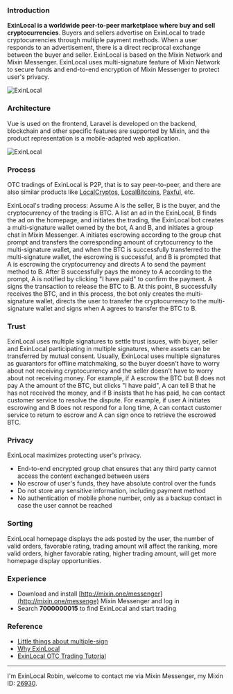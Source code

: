 ### Introduction

**ExinLocal is a worldwide peer-to-peer marketplace where buy and sell cryptocurrencies**. Buyers and sellers advertise on ExinLocal to trade cryptocurrencies through multiple payment methods. When a user responds to an advertisement, there is a direct reciprocal exchange between the buyer and seller. ExinLocal is based on the Mixin Network and Mixin Messenger. ExinLocal uses multi-signature feature of Mixin Network to secure funds and end-to-end encryption of Mixin Messenger to protect user's privacy.

![ExinLocal](./exin-local-screenshot.png)

### Architecture

Vue is used on the frontend, Laravel is developed on the backend, blockchain and other specific features are supported by Mixin, and the product representation is a mobile-adapted web application.

![ExinLocal](./exin-local-structure.png)

### Process

OTC tradings of ExinLocal is P2P, that is to say peer-to-peer, and there are also similar products like [LocalCryptos](https://localcryptos.com), [LocalBitcoins](https://localbitcoins.com), [Paxful](https://paxful.com), etc.

ExinLocal's trading process: Assume A is the seller, B is the buyer, and the cryptocurrency of the trading is BTC. A list an ad in the ExinLocal, B finds the ad on the homepage, and initiates the trading, the ExinLocal bot creates a multi-signature wallet owned by the bot, A and B, and initiates a group chat in Mixin Messenger. A initiates escrowing according to the group chat prompt and transfers the corresponding amount of crytocurrency to the multi-signature wallet, and when the BTC is successfully transferred to the multi-signature wallet, the escrowing is successful, and B is prompted that A is escrowing the cryptocurrency and directs A to send the payment method to B. After B successfully pays the money to A according to the prompt, A is notified by clicking "I have paid" to confirm the payment. A signs the transaction to release the BTC to B. At this point, B successfully receives the BTC, and in this process, the bot only creates the multi-signature wallet, directs the user to transfer the cryptocurrency to the multi-signature wallet and signs when A agrees to transfer the BTC to B.

### Trust

ExinLocal uses multiple signatures to settle trust issues, with buyer, seller and ExinLocal participating in multiple signatures, where assets can be transferred by mutual consent. Usually, ExinLocal uses multiple signatures as guarantors for offline matchmaking, so the buyer doesn't have to worry about not receiving cryptocurrency and the seller doesn't have to worry about not receiving money. For example, if A escrow the BTC but B does not pay A the amount of the BTC, but clicks "I have paid", A can tell B that he has not received the money, and if B insists that he has paid, he can contact customer service to resolve the dispute. For example, if user A initiates escrowing and B does not respond for a long time, A can contact customer service to return to escrow and A can sign once to retrieve the escrowed BTC.

### Privacy

ExinLocal maximizes protecting user's privacy.

- End-to-end encrypted group chat ensures that any third party cannot access the content exchanged between users
- No escrow of user's funds, they have absolute control over the funds
- Do not store any sensitive information, including payment method
- No authentication of mobile phone number, only as a backup contact in case the user cannot be reached

### Sorting

ExinLocal homepage displays the ads posted by the user, the number of valid orders, favorable rating, trading amount will affect the ranking, more valid orders, higher favorable rating, higher trading amount, will get more homepage display opportunities.

### Experience

- Download and install [http://mixin.one/messenger](http://mixin.one/messenge) Mixin Messenger and log in
- Search **7000000015** to find ExinLocal and start trading

### Reference

- [Little things about multiple-sign](https://w3c.group/c/1581363093875579)
- [Why ExinLocal](https://w3c.group/c/1587127323846677)
- [ExinLocal OTC Trading Tutorial](https://w3c.group/c/1588079774302618)

***

I'm ExinLocal Robin, welcome to contact me via Mixin Messenger, my Mixin ID: [26930](https://mixin.one/codes/89f7e832-ff53-4fff-ad47-10c68ec96ae2).
